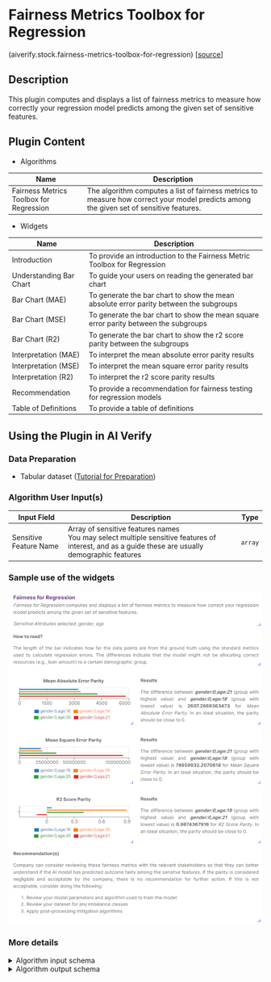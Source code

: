 # Fairness Metrics Toolbox for Regression
(aiverify.stock.fairness-metrics-toolbox-for-regression) [[source](https://github.com/IMDA-BTG/aiverify/tree/main/stock-plugins/aiverify.stock.fairness-metrics-toolbox-for-regression)]

## Description

This plugin computes and displays a list of fairness metrics to measure how correctly your regression model predicts among the given set of sensitive features.



## Plugin Content
- Algorithms
  
| Name                                    | Description                                                                                                                             |
| --------------------------------------- | --------------------------------------------------------------------------------------------------------------------------------------- |
| Fairness Metrics Toolbox for Regression | The algorithm computes a list of fairness metrics to measure how correct your model predicts among the given set of sensitive features. |


- Widgets

| Name                    | Description                                                                            |
| ----------------------- | -------------------------------------------------------------------------------------- |
| Introduction            | To provide an introduction to the Fairness Metric Toolbox for Regression               |
| Understanding Bar Chart | To guide your users on reading the generated bar chart                                |
| Bar Chart (MAE)         | To generate the bar chart to show the mean absolute error parity between the subgroups |
| Bar Chart (MSE)         | To generate the bar chart to show the mean square error parity between the subgroups   |
| Bar Chart (R2)          | To generate the bar chart to show the r2 score parity between the subgroups            |
| Interpretation (MAE)    | To interpret the mean absolute error parity results                              |
| Interpretation (MSE)    | To interpret the mean square error parity results                                |
| Interpretation (R2)     | To interpret the r2 score parity results                                          |
| Recommendation          | To provide a recommendation for fairness testing for regression models                 |
| Table of Definitions    | To provide a table of definitions                                                      |

## Using the Plugin in AI Verify
### Data Preparation
- Tabular dataset ([Tutorial for Preparation](../how_to/prepare_tabular.ipynb))

### Algorithm User Input(s)

| Input Field            | Description                                                                                                                            |  Type   |
| ---------------------- | -------------------------------------------------------------------------------------------------------------------------------------- | :-----: |
| Sensitive Feature Name | Array of sensitive features names </br> You may select multiple sensitive features of interest, and as a guide these are usually demographic features | `array` |


### Sample use of the widgets

![FMTR sample](../images/fmtr_sample.png)


### More details
<details>
<summary> Algorithm input schema </summary>

```json
{
    "title": "Algorithm Plugin Input Arguments",
    "description": "A schema for algorithm plugin input arguments",
    "type": "object",
    "required": [
        "sensitive_feature"
    ],
    "properties": {
        "sensitive_feature": {
            "title": "Sensitive Feature Names",
            "description": "Array of Sensitive Feature Names (e.g. Gender)",
            "type": "array",
            "items": {
                "type": "string"
            },
            "minItems": 1
        }
    }
}
```

</details>

<details>
<summary>Algorithm output schema </summary>

```json
{
    "title": "Algorithm Plugin Output Arguments",
    "description": "A schema for algorithm plugin output arguments",
    "type": "object",
    "required": ["results"],
    "minProperties": 1,
    "properties": {
        "results": {
            "type": "array",
            "minItems": 1,
            "title": "The results Schema",
            "items": {
                "type": "object",
                "properties": {
                    "mae": {
                        "type": "number"
                    },
                    "r2": {
                        "type": [
                            "number",
                            "null"
                        ]
                    },
                    "mse": {
                        "type": "number"
                    },
                    "subgroup": {
                        "type": "string"
                    }
                }
            }
        }, 
        "sensitive_feature":{
            "description":"Array of sensitive feature names",
            "type":"array",
            "minItems":1,
            "items":{
                "type":"string"
            }
        }
    }
}
```

</details>